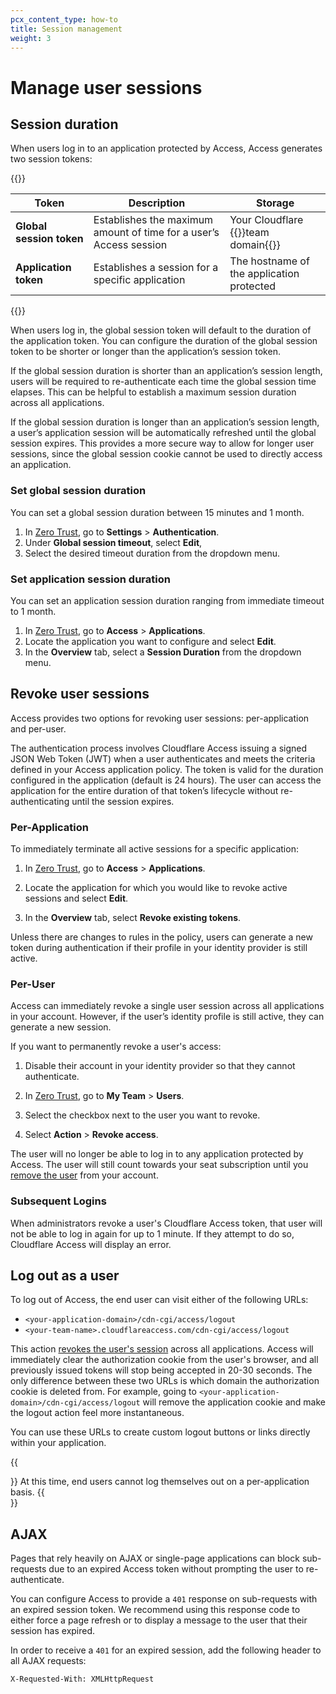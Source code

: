```yaml
---
pcx_content_type: how-to
title: Session management
weight: 3
---
```


# Manage user sessions

## Session duration

When users log in to an application protected by Access, Access generates two session tokens:

{{<table-wrap>}}

| Token                    | Description                                                        | Storage                                                              |
| ------------------------ | ------------------------------------------------------------------ | -------------------------------------------------------------------- |
| **Global session token** | Establishes the maximum amount of time for a user’s Access session | Your Cloudflare {{<glossary-tooltip term_id="team domain">}}team domain{{</glossary-tooltip>}} |
| **Application token**    | Establishes a session for a specific application                   | The hostname of the application protected                            |

{{</table-wrap>}}

When users log in, the global session token will default to the duration of the application token. You can configure the duration of the global session token to be shorter or longer than the application’s session token.

If the global session duration is shorter than an application’s session length, users will be required to re-authenticate each time the global session time elapses. This can be helpful to establish a maximum session duration across all applications.

If the global session duration is longer than an application’s session length, a user’s application session will be automatically refreshed until the global session expires. This provides a more secure way to allow for longer user sessions, since the global session cookie cannot be used to directly access an application.

### Set global session duration

You can set a global session duration between 15 minutes and 1 month.

1. In [Zero Trust](https://one.dash.cloudflare.com), go to **Settings** > **Authentication**.
2. Under **Global session timeout**, select **Edit**,
3. Select the desired timeout duration from the dropdown menu.

### Set application session duration

You can set an application session duration ranging from immediate timeout to 1 month.

1. In [Zero Trust](https://one.dash.cloudflare.com), go to **Access** > **Applications**.
2. Locate the application you want to configure and select **Edit**.
3. In the **Overview** tab, select a **Session Duration** from the dropdown menu.

## Revoke user sessions

Access provides two options for revoking user sessions: per-application and per-user.

The authentication process involves Cloudflare Access issuing a signed JSON Web Token (JWT) when a user authenticates and meets the criteria defined in your Access application policy. The token is valid for the duration configured in the application (default is 24 hours). The user can access the application for the entire duration of that token’s lifecycle without re-authenticating until the session expires.

### Per-Application

To immediately terminate all active sessions for a specific application:

1. In [Zero Trust](https://one.dash.cloudflare.com), go to **Access** > **Applications**.

2. Locate the application for which you would like to revoke active sessions and select **Edit**.

3. In the **Overview** tab, select **Revoke existing tokens**.

Unless there are changes to rules in the policy, users can generate a new token during authentication if their profile in your identity provider is still active.

### Per-User

Access can immediately revoke a single user session across all applications in your account. However, if the user’s identity profile is still active, they can generate a new session.

If you want to permanently revoke a user's access:

1. Disable their account in your identity provider so that they cannot authenticate.

2. In [Zero Trust](https://one.dash.cloudflare.com), go to **My Team** > **Users**.

3. Select the checkbox next to the user you want to revoke.

4. Select **Action** > **Revoke access**.

The user will no longer be able to log in to any application protected by Access. The user will still count towards your seat subscription until you [remove the user](/cloudflare-one/identity/users/seat-management) from your account.

### Subsequent Logins

When administrators revoke a user's Cloudflare Access token, that user will not be able to log in again for up to 1 minute. If they attempt to do so, Cloudflare Access will display an error.

## Log out as a user

To log out of Access, the end user can visit either of the following URLs:

- `<your-application-domain>/cdn-cgi/access/logout`
- `<your-team-name>.cloudflareaccess.com/cdn-cgi/access/logout`

This action [revokes the user's session](#per-user) across all applications. Access will immediately clear the authorization cookie from the user's browser, and all previously issued tokens will stop being accepted in 20-30 seconds. The only difference between these two URLs is which domain the authorization cookie is deleted from. For example, going to `<your-application-domain>/cdn-cgi/access/logout` will remove the application cookie and make the logout action feel more instantaneous.

You can use these URLs to create custom logout buttons or links directly within your application.

{{<Aside type="note">}}
At this time, end users cannot log themselves out on a per-application basis.
{{</Aside>}}

## AJAX

Pages that rely heavily on AJAX or single-page applications can block sub-requests due to an expired Access token without prompting the user to re-authenticate.

You can configure Access to provide a `401` response on sub-requests with an expired session token. We recommend using this response code to either force a page refresh or to display a message to the user that their session has expired.

In order to receive a `401` for an expired session, add the following header to all AJAX requests:

`X-Requested-With: XMLHttpRequest`
